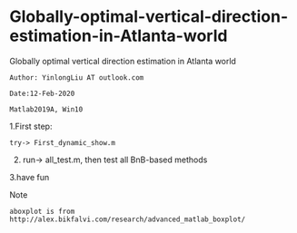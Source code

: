 # Globally-optimal-vertical-direction-estimation-in-Atlanta-world
Globally optimal vertical direction estimation in Atlanta world
    
    Author: YinlongLiu AT outlook.com
    
    Date:12-Feb-2020

    Matlab2019A, Win10

1.First step:

    try-> First_dynamic_show.m

2. run-> all_test.m, then test all BnB-based methods 

3.have fun

Note

    aboxplot is from http://alex.bikfalvi.com/research/advanced_matlab_boxplot/
